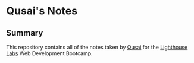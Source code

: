# Qusai's Notes
## Summary 

This repository contains all of the notes taken by [Qusai](https://github.com/qsaleh) for the [Lighthouse Labs](https://www.lighthouselabs.ca/) Web Development Bootcamp.

